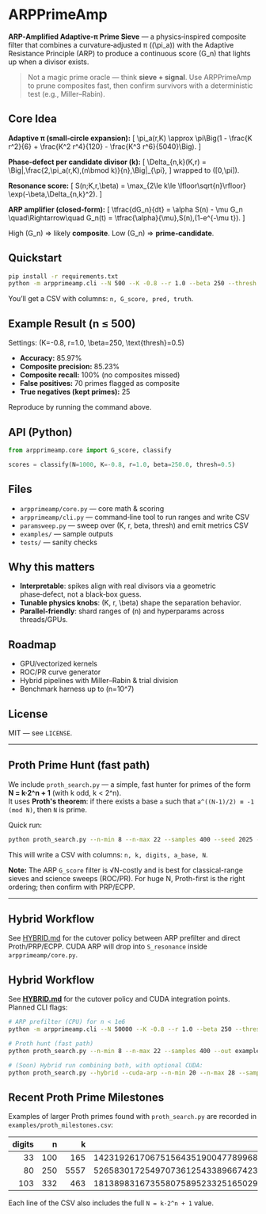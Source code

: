 # ARPPrimeAmp

**ARP‑Amplified Adaptive‑π Prime Sieve** — a physics‑inspired composite filter that combines a curvature‑adjusted π (\(\pi_a\)) with the Adaptive Resistance Principle (ARP) to produce a continuous score \(G_n\) that lights up when a divisor exists.

> Not a magic prime oracle — think **sieve + signal**. Use ARPPrimeAmp to prune composites fast, then confirm survivors with a deterministic test (e.g., Miller–Rabin).

## Core Idea

**Adaptive π (small‑circle expansion):**
\[
\pi_a(r,K) \approx \pi\Big(1 - \frac{K r^2}{6} + \frac{K^2 r^4}{120} - \frac{K^3 r^6}{5040}\Big).
\]

**Phase‑defect per candidate divisor \(k\):**
\[
\Delta_{n,k}(K,r) = \Big\|\,\frac{2\,\pi_a(r,K)\,(n\bmod k)}{n}\,\Big\|_{\pi},
\]
wrapped to \([0,\pi]\).

**Resonance score:**
\[
S(n;K,r,\beta) = \max_{2\le k\le \lfloor\sqrt{n}\rfloor} \exp(-\beta\,\Delta_{n,k}^2).
\]

**ARP amplifier (closed‑form):**
\[
\tfrac{dG_n}{dt} = \alpha S(n) - \mu G_n
\quad\Rightarrow\quad
G_n(t) = \tfrac{\alpha}{\mu}\,S(n)\,(1-e^{-\mu t}).
\]

High \(G_n\) ⇒ likely **composite**. Low \(G_n\) ⇒ **prime‑candidate**.

## Quickstart

```bash
pip install -r requirements.txt
python -m arpprimeamp.cli --N 500 --K -0.8 --r 1.0 --beta 250 --thresh 0.5 --out examples/demo_500.csv
```

You’ll get a CSV with columns: `n, G_score, pred, truth`.

## Example Result (n ≤ 500)

Settings: \(K=-0.8, r=1.0, \beta=250, \text{thresh}=0.5\)

- **Accuracy:** 85.97%
- **Composite precision:** 85.23%
- **Composite recall:** 100% (no composites missed)
- **False positives:** 70 primes flagged as composite
- **True negatives (kept primes):** 25

Reproduce by running the command above.

## API (Python)

```python
from arpprimeamp.core import G_score, classify

scores = classify(N=1000, K=-0.8, r=1.0, beta=250.0, thresh=0.5)
```

## Files

- `arpprimeamp/core.py` — core math & scoring
- `arpprimeamp/cli.py` — command‑line tool to run ranges and write CSV
- `paramsweep.py` — sweep over (K, r, beta, thresh) and emit metrics CSV
- `examples/` — sample outputs
- `tests/` — sanity checks

## Why this matters

- **Interpretable**: spikes align with real divisors via a geometric phase‑defect, not a black‑box guess.
- **Tunable physics knobs**: \(K, r, \beta\) shape the separation behavior.
- **Parallel‑friendly**: shard ranges of \(n\) and hyperparams across threads/GPUs.

## Roadmap

- GPU/vectorized kernels
- ROC/PR curve generator
- Hybrid pipelines with Miller–Rabin & trial division
- Benchmark harness up to \(n=10^7\)

## License

MIT — see `LICENSE`.

---

## Proth Prime Hunt (fast path)

We include `proth_search.py` — a simple, fast hunter for primes of the form **N = k·2^n + 1** (with k odd, k < 2^n).  
It uses **Proth's theorem**: if there exists a base `a` such that `a^((N-1)/2) ≡ -1 (mod N)`, then `N` is prime.

Quick run:
```bash
python proth_search.py --n-min 8 --n-max 22 --samples 400 --seed 2025 --out examples/proth_hits_fast.csv
```

This will write a CSV with columns: `n, k, digits, a_base, N`.

**Note:** The ARP `G_score` filter is √N-costly and is best for classical-range sieves and science sweeps (ROC/PR). For huge N, Proth-first is the right ordering; then confirm with PRP/ECPP.

---

## Hybrid Workflow

See [HYBRID.md](HYBRID.md) for the cutover policy between ARP prefilter and direct Proth/PRP/ECPP.
CUDA ARP will drop into `S_resonance` inside `arpprimeamp/core.py`.


## Hybrid Workflow

See **[HYBRID.md](HYBRID.md)** for the cutover policy and CUDA integration points.  
Planned CLI flags:
```bash
# ARP prefilter (CPU) for n < 1e6
python -m arpprimeamp.cli --N 50000 --K -0.8 --r 1.0 --beta 250 --thresh 0.5 --out examples/arp_prefilter.csv

# Proth hunt (fast path)
python proth_search.py --n-min 8 --n-max 22 --samples 400 --out examples/proth_hits_fast.csv

# (Soon) Hybrid run combining both, with optional CUDA:
python proth_search.py --hybrid --cuda-arp --n-min 20 --n-max 28 --samples 2000 --out examples/proth_hybrid.csv
```

## Recent Proth Prime Milestones

Examples of larger Proth primes found with `proth_search.py` are recorded in
`examples/proth_milestones.csv`:

| digits | n | k | Proth witness `a` |
|-------:|---:|----:|------------------|
| 33 | 100 | 165 | 142319261706751564351900477899681 |
| 80 | 250 | 5557 | 5265830172549707361254338966742337977464863091002437782540684035233744041656807 |
| 103 | 332 | 463 | 1813898316735580758952332516502987522627388727429456708218625940217810078125920916261977401280424576975 |

Each line of the CSV also includes the full `N = k·2^n + 1` value.

